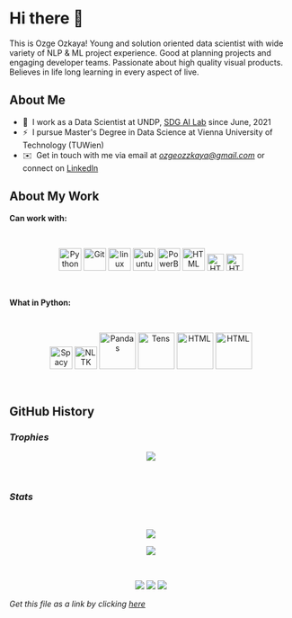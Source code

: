 # **Hi there** 👋

This is Ozge Ozkaya! Young and solution oriented data scientist with wide variety of NLP & ML project experience. Good at  planning projects and engaging developer teams. Passionate about high quality visual products. Believes in life long learning in every aspect of live.

## **About Me**

* 💫 &nbsp;I work as a  Data Scientist at UNDP, [SDG AI Lab](https://sdgailab.org/) since June, 2021
* ⚡ &nbsp;I pursue Master's Degree in Data Science at Vienna University of Technology (TUWien)
* ✉️ &nbsp;Get in touch with me via email at *ozgeozzkaya@gmail.com* or connect on [LinkedIn](https://www.linkedin.com/in/ozgeozzkaya/)

## **About My Work**

**Can work with:**

<br>

<p align="center">
	<img title="Python" alt="Python" src="https://raw.githubusercontent.com/Thomas-George-T/Thomas-George-T/master/assets/python.svg" width="40" height="40" />
	<img title="Git" alt="Git" src="https://seeklogo.com/images/G/git-logo-CD8D6F1C09-seeklogo.com.png" width="40" height="40" />
	<img title="jira" alt="linux" src="https://cdn.worldvectorlogo.com/logos/jira-1.svg" width="40" />
	<img title="ubuntu" alt="ubuntu" src="https://upload.wikimedia.org/wikipedia/commons/a/ab/Logo-ubuntu_cof-orange-hex.svg" width="40" />	
  <img title="PowerBI" alt="PowerBI" src="https://upload.wikimedia.org/wikipedia/commons/c/cf/New_Power_BI_Logo.svg" width="40" />	
  <img title="HTML" alt="HTML" src="https://upload.wikimedia.org/wikipedia/commons/6/61/HTML5_logo_and_wordmark.svg" width="40" />
  <img title="HTML" alt="HTML" src="https://upload.wikimedia.org/wikipedia/commons/thumb/d/d5/CSS3_logo_and_wordmark.svg/800px-CSS3_logo_and_wordmark.svg.png" width="30" />
  <img title="HTML" alt="HTML" src="https://upload.wikimedia.org/wikipedia/commons/3/38/Jupyter_logo.svg" width="30" />	

</p>

<br>

**What in Python:**

<br>

<p align="center">
	<img title="Spacy" alt="Spacy" src="https://upload.wikimedia.org/wikipedia/commons/8/88/SpaCy_logo.svg" width="40" height="40" />
	<img title="NLTK" alt="NLTK" src="https://miro.medium.com/max/888/1*5dQO7LHrsy3lIi2d0bgRLw.png" width="40" height="40" />
	<img title="Pandas" alt="Pandas" src="https://pandas.pydata.org/static/img/pandas.svg" width="65" />
  <img title="Tens" alt="Tens" src="https://upload.wikimedia.org/wikipedia/commons/a/ab/TensorFlow_logo.svg" width="65" />	
  <img title="HTML" alt="HTML" src="https://upload.wikimedia.org/wikipedia/commons/0/05/Scikit_learn_logo_small.svg" width="65" />
  <img title="HTML" alt="HTML" src="https://matplotlib.org/stable/_images/sphx_glr_logos2_003_2_0x.png" width="65" />


</p>

<br>

## **GitHub History**

### ***Trophies***

<p align="center">
<a target="_blank"><img src="https://github-profile-trophy.vercel.app/?username=OzgeOzkaya&theme=gruvbox"></img></a>
</p>
<br>

### ***Stats***

<br>
<p align="center">
<a target="_blank"><img src="https://github-readme-stats.vercel.app/api?username=OzgeOzkaya&count_private=true&show_icons=true&theme=merko"></img></a>

</p>

<p align="center">
<a target="_blank"><img src="http://github-readme-streak-stats.herokuapp.com?user=OzgeOzkaya&theme=merko&hide_border=true"></img></a>
</p>
<br>
<p align="center">
<a target="_blank" href="https://www.linkedin.com/in/ozgeozzkaya"><img src="https://img.shields.io/badge/-LinkedIn-0077B5?style=for-the-badge&logo=Linkedin&logoColor=white"></img></a>
<a target="_blank" href="mailto:ozgeozzkaya@gmail.com"><img src="https://img.shields.io/badge/-Gmail-D14836?style=for-the-badge&logo=Gmail&logoColor=white"></img></a>
<a target="_blank" href=""><img src="https://img.shields.io/badge/-Medium-12100E?style=for-the-badge&logo=Medium&logoColor=white"></img></a>
</p>


*Get this file as a link by clicking [here](https://ozgeozkaya.github.io/OzgeOzkaya/)*
